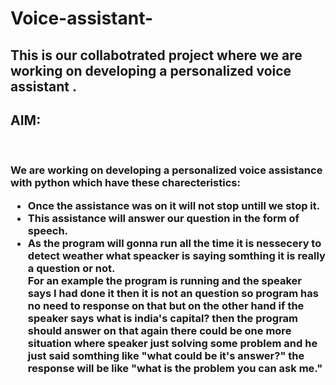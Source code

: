 # Voice-assistant-
<h2>This is our collabotrated project where we are working on developing a personalized voice assistant .</h2>
<h2>AIM:</h2> <br>
<h3>
  We are working on developing a personalized voice assistance with python which have these charecteristics:
  <ul>
    <li> Once the assistance was on it will not stop untill we stop it. </li>
    <li> This assistance will answer our question in the form of speech.</li>
    <li> As the program will gonna run all the time it is nessecery to detect weather what speacker is saying somthing it is really a question or not.<br> For an example the program is running and the speaker says I had done it then it is not an question so program has no need to response on that but on the other hand if the speaker says what is india's capital? then the program should answer on that again there could be one more situation where speaker just solving some problem and he just said somthing like "what could be it's answer?" the response will be like "what is the problem you can ask me."</li>
  </ul>
</h3>
